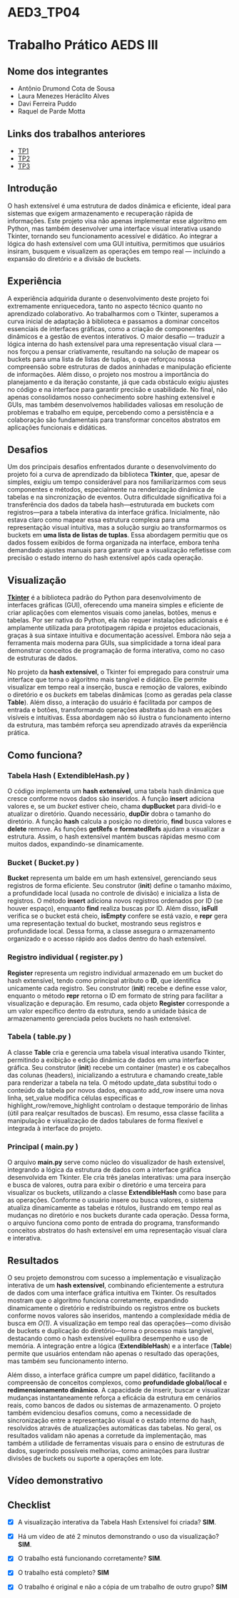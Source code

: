# AED3_TP04
# Trabalho Prático AEDS III

## Nome dos integrantes

 - Antônio Drumond Cota de Sousa
 - Laura Menezes Heráclito Alves
 - Davi Ferreira Puddo
 - Raquel de Parde Motta
   
## Links dos trabalhos anteriores
- [TP1](https://github.com/AntonioDrumond/AED3_TP01/)
- [TP2](https://github.com/AntonioDrumond/AED3_TP02/)
- [TP3](https://github.com/davipuddo/AED3_TP03)

## Introdução

O hash extensível é uma estrutura de dados dinâmica e eficiente, ideal para sistemas que exigem armazenamento e recuperação rápida de informações. Este projeto visa não apenas implementar esse algoritmo em Python, mas também desenvolver uma interface visual interativa usando Tkinter, tornando seu funcionamento acessível e didático. Ao integrar a lógica do hash extensível com uma GUI intuitiva, permitimos que usuários insiram, busquem e visualizem as operações em tempo real — incluindo a expansão do diretório e a divisão de buckets.

## Experiência

A experiência adquirida durante o desenvolvimento deste projeto foi extremamente enriquecedora, tanto no aspecto técnico quanto no aprendizado colaborativo. Ao trabalharmos com o Tkinter, superamos a curva inicial de adaptação à biblioteca e passamos a dominar conceitos essenciais de interfaces gráficas, como a criação de componentes dinâmicos e a gestão de eventos interativos. O maior desafio — traduzir a lógica interna do hash extensível para uma representação visual clara — nos forçou a pensar criativamente, resultando na solução de mapear os buckets para uma lista de listas de tuplas, o que reforçou nossa compreensão sobre estruturas de dados aninhadas e manipulação eficiente de informações. Além disso, o projeto nos mostrou a importância do planejamento e da iteração constante, já que cada obstáculo exigiu ajustes no código e na interface para garantir precisão e usabilidade. No final, não apenas consolidamos nosso conhecimento sobre hashing extensível e GUIs, mas também desenvolvemos habilidades valiosas em resolução de problemas e trabalho em equipe, percebendo como a persistência e a colaboração são fundamentais para transformar conceitos abstratos em aplicações funcionais e didáticas.

## Desafios

Um dos principais desafios enfrentados durante o desenvolvimento do projeto foi a curva de aprendizado da biblioteca **Tkinter**, que, apesar de simples, exigiu um tempo considerável para nos familiarizarmos com seus componentes e métodos, especialmente na renderização dinâmica de tabelas e na sincronização de eventos. Outra dificuldade significativa foi a transferência dos dados da tabela hash—estruturada em buckets com registros—para a tabela interativa da interface gráfica. Inicialmente, não estava claro como mapear essa estrutura complexa para uma representação visual intuitiva, mas a solução surgiu ao transformarmos os buckets em **uma lista de listas de tuplas**. Essa abordagem permitiu que os dados fossem exibidos de forma organizada na interface, embora tenha demandado ajustes manuais para garantir que a visualização refletisse com precisão o estado interno do hash extensível após cada operação. 

## Visualização
[**Tkinter**](https://docs.python.org/pt-br/3.13/library/tkinter.html) é a biblioteca padrão do Python para desenvolvimento de interfaces gráficas (GUI), oferecendo uma maneira simples e eficiente de criar aplicações com elementos visuais como janelas, botões, menus e tabelas. Por ser nativa do Python, ela não requer instalações adicionais e é amplamente utilizada para prototipagem rápida e projetos educacionais, graças à sua sintaxe intuitiva e documentação acessível. Embora não seja a ferramenta mais moderna para GUIs, sua simplicidade a torna ideal para demonstrar conceitos de programação de forma interativa, como no caso de estruturas de dados.  

No projeto da **hash extensível**, o Tkinter foi empregado para construir uma interface que torna o algoritmo mais tangível e didático. Ele permite visualizar em tempo real a inserção, busca e remoção de valores, exibindo o diretório e os *buckets* em tabelas dinâmicas (como as geradas pela classe **Table**). Além disso, a interação do usuário é facilitada por campos de entrada e botões, transformando operações abstratas do hash em ações visíveis e intuitivas. Essa abordagem não só ilustra o funcionamento interno da estrutura, mas também reforça seu aprendizado através da experiência prática.

## Como funciona?
### Tabela Hash ( ExtendibleHash.py )
O código implementa um **hash extensível**, uma tabela hash dinâmica que cresce conforme novos dados são inseridos. A função **insert** adiciona valores e, se um *bucket* estiver cheio, chama **dupBucket** para dividi-lo e atualizar o diretório. Quando necessário, **dupDir** dobra o tamanho do diretório. A função **hash** calcula a posição no diretório, **find** busca valores e **delete** remove. As funções **getRefs** e **formatedRefs** ajudam a visualizar a estrutura. Assim, o hash extensível mantém buscas rápidas mesmo com muitos dados, expandindo-se dinamicamente.

### Bucket ( Bucket.py )
**Bucket** representa um balde em um hash extensível, gerenciando seus registros de forma eficiente. Seu construtor (__init__) define o tamanho máximo, a profundidade local (usada no controle de divisão) e inicializa a lista de registros. O método **insert** adiciona novos registros ordenados por ID (se houver espaço), enquanto **find** realiza buscas por ID. Além disso, **isFull** verifica se o bucket está cheio, **isEmpty** confere se está vazio, e **__repr__** gera uma representação textual do bucket, mostrando seus registros e profundidade local. Dessa forma, a classe assegura o armazenamento organizado e o acesso rápido aos dados dentro do hash extensível.

### Registro individual ( register.py )
**Register** representa um registro individual armazenado em um bucket do hash extensível, tendo como principal atributo o **ID**, que identifica unicamente cada registro. Seu construtor (__init__) recebe e define esse valor, enquanto o método __repr__ retorna o ID em formato de string para facilitar a visualização e depuração. Em resumo, cada objeto **Register** corresponde a um valor específico dentro da estrutura, sendo a unidade básica de armazenamento gerenciada pelos buckets no hash extensível.

### Tabela ( table.py )
A classe **Table** cria e gerencia uma tabela visual interativa usando Tkinter, permitindo a exibição e edição dinâmica de dados em uma interface gráfica. Seu construtor (__init__) recebe um container (master) e os cabeçalhos das colunas (headers), inicializando a estrutura e chamando create_table para renderizar a tabela na tela. O método update_data substitui todo o conteúdo da tabela por novos dados, enquanto add_row insere uma nova linha, set_value modifica células específicas e highlight_row/remove_highlight controlam o destaque temporário de linhas (útil para realçar resultados de buscas). Em resumo, essa classe facilita a manipulação e visualização de dados tabulares de forma flexível e integrada à interface do projeto.

### Principal ( main.py )
O arquivo **main.py** serve como núcleo do visualizador de hash extensível, integrando a lógica da estrutura de dados com a interface gráfica desenvolvida em Tkinter. Ele cria três janelas interativas: uma para inserção e busca de valores, outra para exibir o diretório e uma terceira para visualizar os buckets, utilizando a classe **ExtendibleHash** como base para as operações. Conforme o usuário insere ou busca valores, o sistema atualiza dinamicamente as tabelas e rótulos, ilustrando em tempo real as mudanças no diretório e nos buckets durante cada operação. Dessa forma, o arquivo funciona como ponto de entrada do programa, transformando conceitos abstratos do hash extensível em uma representação visual clara e interativa.

## Resultados

O seu projeto demonstrou com sucesso a implementação e visualização interativa de um **hash extensível**, combinando eficientemente a estrutura de dados com uma interface gráfica intuitiva em Tkinter. Os resultados mostram que o algoritmo funciona corretamente, expandindo dinamicamente o diretório e redistribuindo os registros entre os buckets conforme novos valores são inseridos, mantendo a complexidade média de busca em *O(1)*. A visualização em tempo real das operações—como divisão de buckets e duplicação do diretório—torna o processo mais tangível, destacando como o hash extensível equilibra desempenho e uso de memória. A integração entre a lógica (**ExtendibleHash**) e a interface (**Table**) permite que usuários entendam não apenas o resultado das operações, mas também seu funcionamento interno.  

Além disso, a interface gráfica cumpre um papel didático, facilitando a compreensão de conceitos complexos, como **profundidade global/local** e **redimensionamento dinâmico**. A capacidade de inserir, buscar e visualizar mudanças instantaneamente reforça a eficácia da estrutura em cenários reais, como bancos de dados ou sistemas de armazenamento. O projeto também evidenciou desafios comuns, como a necessidade de sincronização entre a representação visual e o estado interno do hash, resolvidos através de atualizações automáticas das tabelas. No geral, os resultados validam não apenas a corretude da implementação, mas também a utilidade de ferramentas visuais para o ensino de estruturas de dados, sugerindo possíveis melhorias, como animações para ilustrar divisões de buckets ou suporte a operações em lote.

## Vídeo demonstrativo



## Checklist

- [x] A visualização interativa da Tabela Hash Extensível foi criada? **SIM**.

- [x] Há um vídeo de até 2 minutos demonstrando o uso da visualização? **SIM**.

- [x] O trabalho está funcionando corretamente? **SIM**.

- [x] O trabalho está completo? **SIM**

- [x] O trabalho é original e não a cópia de um trabalho de outro grupo? **SIM**

